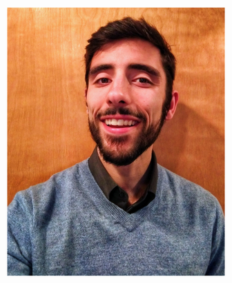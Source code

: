 <p>
  <a href=“https://www.youtube.com/watch?v=4nII6BugOss” title=“Youtube”>
    <img src=https://github.com/admgrmt/HumboldtTA/blob/gh-pages/profiles/IMG_20190210_164227-01.jpeg = 100x100>
  </a>
</p>

